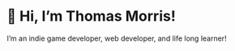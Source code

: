  <h1> 👋 Hi, I’m Thomas Morris!  </h1>
I’m an indie game developer, web developer, and life long learner!
